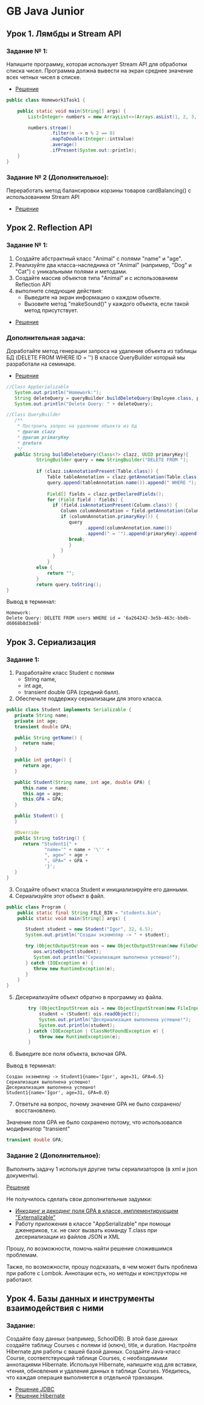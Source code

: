 # GB Java Junior
## Урок 1. Лямбды и Stream API
### Задание № 1:
Напишите программу, которая использует Stream API 
для обработки списка чисел. 
Программа должна вывести на экран среднее значение 
всех четных чисел в списке.
* [Решение](src/main/java/ru/gb/ergakov/lesson1/homework1/Homework1Task1.java)

```java
public class Homework1Task1 {

    public static void main(String[] args) {
        List<Integer> numbers = new ArrayList<>(Arrays.asList(1, 2, 3, 4, 5, 6, 7, 8, 9, 10));

        numbers.stream()
                .filter(n -> n % 2 == 0)
                .mapToDouble(Integer::intValue)
                .average()
                .ifPresent(System.out::println);
    }
}
```

### Задание № 2 (Дополнительное):
Переработать метод балансировки корзины товаров 
cardBalancing() с использованием Stream API
* [Решение](src/main/java/ru/gb/ergakov/lesson1/seminar1/task2/Cart.java)

## Урок 2. Reflection API
### Задание № 1:
1. Создайте абстрактный класс "Animal" с полями "name" и "age".
2. Реализуйте два класса-наследника от "Animal" (например, "Dog" и "Cat") 
с уникальными полями и методами.
3. Создайте массив объектов типа "Animal" и с использованием Reflection API
4. выполните следующие действия:
   * Выведите на экран информацию о каждом объекте.
   * Вызовите метод "makeSound()" у каждого объекта, если такой метод присутствует.
* [Решение](src/main/java/ru/gb/ergakov/lesson2/Homework2/Program.java)

### Дополнительная задача:
Доработайте метод генерации запроса на удаление объекта из таблицы БД 
(DELETE FROM <Table> WHERE ID = '<id>')
В классе QueryBuilder который мы разработали на семинаре.
* [Решение](src/main/java/ru/gb/ergakov/lesson2/Seminar2/task2/QueryBuilder.java)

```java
//Class AppSerializable
   System.out.println("Homework:");
   String deleteQuery = queryBuilder.buildDeleteQuery(Employee.class, pk);
   System.out.println("Delete Query: " + deleteQuery);

//Class QueryBuilder
   /**
    * Построить запрос на удаление объекта из бд
    * @param clazz
    * @param primaryKey
    * @return
    */
   public String buildDeleteQuery(Class<?> clazz, UUID primaryKey){
           StringBuilder query = new StringBuilder("DELETE FROM ");
   
           if (clazz.isAnnotationPresent(Table.class)) {
               Table tableAnnotation = clazz.getAnnotation(Table.class);
               query.append(tableAnnotation.name()).append(" WHERE ");
               
               Field[] fields = clazz.getDeclaredFields();
               for (Field field : fields) {
                 if (field.isAnnotationPresent(Column.class)) {
                    Column columnAnnotation = field.getAnnotation(Column.class);
                    if (columnAnnotation.primaryKey()) {
                       query
                             .append(columnAnnotation.name())
                             .append(" = '").append(primaryKey).append("'");
                       break;
                       }
                    }
                 }
               }
           else {
               return "";
           }
           return query.toString();
}
```
Вывод в терминал:
```shell
Homework:
Delete Query: DELETE FROM users WHERE id = '6a264242-3e5b-463c-bbdb-d6068b8d3e88'
```

## Урок 3. Сериализация
### Задание 1:
1. Разработайте класс Student с полями 
   * String name, 
   * int age, 
   * transient double GPA (средний балл).
2. Обеспечьте поддержку сериализации для этого класса.
```java
public class Student implements Serializable {
   private String name;
   private int age;
   transient double GPA;

   public String getName() {
      return name;
   }

   public int getAge() {
      return age;
   }

   public Student(String name, int age, double GPA) {
      this.name = name;
      this.age = age;
      this.GPA = GPA;
   }

   public Student() {
   }

   @Override
   public String toString() {
      return "Student1{" +
              "name='" + name + '\'' +
              ", age=" + age +
              ", GPA=" + GPA +
              '}';
   }
}
```
3. Создайте объект класса Student и инициализируйте его данными.
4. Сериализуйте этот объект в файл.
```java
public class Program {
    public static final String FILE_BIN = "students.bin";
    public static void main(String[] args) {

       Student student = new Student("Igor", 32, 6.5);
       System.out.println("Создан экземпляр -> " + student);

       try (ObjectOutputStream oos = new ObjectOutputStream(new FileOutputStream(FILE_BIN))) {
          oos.writeObject(student);
          System.out.println("Сериализация выполнена успешно!");
       } catch (IOException e) {
          throw new RuntimeException(e);
       }
    }
}
```
5. Десериализуйте объект обратно в программу из файла.
```java
        try (ObjectInputStream ois = new ObjectInputStream(new FileInputStream(FILE_BIN))) {
            student = (Student) ois.readObject();
            System.out.println("Десериализация выполнена успешно!");
            System.out.println(student);
        } catch (IOException | ClassNotFoundException e) {
            throw new RuntimeException(e);
        }
```
6. Выведите все поля объекта, включая GPA.

Вывод в терминал:
```shell
Создан экземпляр -> Student1{name='Igor', age=31, GPA=6.5}
Сериализация выполнена успешно!
Десериализация выполнена успешно!
Student1{name='Igor', age=31, GPA=0.0}
```
7. Ответьте на вопрос, почему значение GPA не было сохранено/восстановлено.

Значение поля GPA не было сохранено потому, что использовался модификатор "transient"
```java
transient double GPA;
```

### Задание 2 (Дополнительное):
Выполнить задачу 1 используя другие типы сериализаторов 
(в xml и json документы).

[Решение](src/main/java/ru/gb/ergakov/lesson3/homework3/AppSerializable.java)

Не получилось сделать свои дополнительные задумки:

* [Инкодинг и декодинг поля GPA в классе, имплементирующем "Externalizable"](src/main/java/ru/gb/ergakov/lesson3/homework3/Student2.java)
* Работу приложения в классе "AppSerializable" при помощи дженериков,
т.к. не смог вызвать команду T.class при десериализации из файлов
JSON и XML

Прошу, по возможности, помочь найти решение сложившимся проблемам.

Также, по возможности, прошу подсказать, в чем может быть проблема при
работе с Lombok. Аннотации есть, но методы и конструкторы не работают.

## Урок 4. Базы данных и инструменты взаимодействия с ними
### Задание:
Создайте базу данных (например, SchoolDB).
В этой базе данных создайте таблицу Courses с полями id (ключ), title, и duration.
Настройте Hibernate для работы с вашей базой данных.
Создайте Java-класс Course, соответствующий таблице Courses, с необходимыми аннотациями Hibernate.
Используя Hibernate, напишите код для вставки, чтения, обновления и удаления данных в таблице Courses.
Убедитесь, что каждая операция выполняется в отдельной транзакции.

* [Решение JDBC](src/main/java/ru/gb/ergakov/Lesson4/Homework4/JDBC/Program.java)
* [Решение Hibernate](src/main/java/ru/gb/ergakov/Lesson4/Homework4/Hibernate/Program.java)

